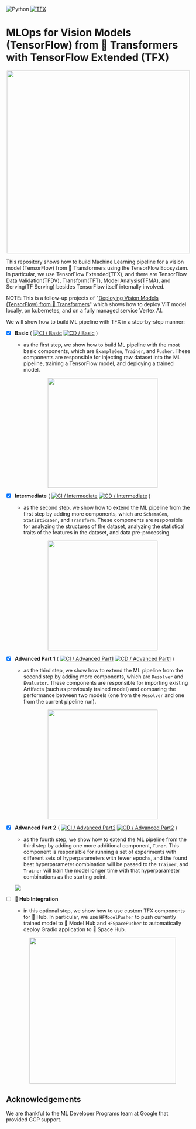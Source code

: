 ![Python](https://img.shields.io/badge/python-3.9-blue.svg) [![TFX](https://img.shields.io/badge/TFX-1.9.1-orange)](https://www.tensorflow.org/tfx)

# MLOps for Vision Models (TensorFlow) from 🤗 Transformers with TensorFlow Extended (TFX)

<p align="center">
  <img height="500px" src="https://i.ibb.co/fr9DBMb/2022-09-30-5-16-28.png"/>
</p>

This repository shows how to build Machine Learning pipeline for a vision model (TensorFlow) from 🤗 Transformers using the TensorFlow Ecosystem. In particular, we use TensorFlow Extended(TFX), and there are TensorFlow Data Validation(TFDV), Transform(TFT), Model Analysis(TFMA), and Serving(TF Serving) besides TensorFlow itself internally involved.

NOTE: This is a follow-up projects of "[Deploying Vision Models (TensorFlow) from 🤗 Transformers](https://github.com/sayakpaul/deploy-hf-tf-vision-models)" which shows how to deploy ViT model locally, on kubernetes, and on a fully managed service Vertex AI.

We will show how to build ML pipeline with TFX in a step-by-step manner:
- [X] **Basic** ( [![CI / Basic](https://github.com/deep-diver/mlops-hf-tf-vision-models/actions/workflows/ci-basic.yml/badge.svg)](https://github.com/deep-diver/mlops-hf-tf-vision-models/actions/workflows/ci-basic.yml) [![CD / Basic](https://github.com/deep-diver/mlops-hf-tf-vision-models/actions/workflows/cd-basic.yml/badge.svg)](https://github.com/deep-diver/mlops-hf-tf-vision-models/actions/workflows/cd-basic.yml) )
  - as the first step, we show how to build ML pipeline with the most basic components, which are `ExampleGen`, `Trainer`, and `Pusher`. These components are responsible for injecting raw dataset into the ML pipeline, training a TensorFlow model, and deploying a trained model.

  <p align="center">
    <img height="300px" src="https://i.ibb.co/h24PB0F/basic.png"/>
  </p>

- [X] **Intermediate** ( [![CI / Intermediate](https://github.com/deep-diver/mlops-hf-tf-vision-models/actions/workflows/ci-intermediate.yml/badge.svg)](https://github.com/deep-diver/mlops-hf-tf-vision-models/actions/workflows/ci-intermediate.yml) [![CD / Intermediate](https://github.com/deep-diver/mlops-hf-tf-vision-models/actions/workflows/cd-intermediate.yml/badge.svg)](https://github.com/deep-diver/mlops-hf-tf-vision-models/actions/workflows/cd-intermediate.yml) )
  - as the second step, we show how to extend the ML pipeline from the first step by adding more components, which are `SchemaGen`, `StatisticsGen`, and `Transform`. These components are responsible for analyzing the structures of the dataset, analyzing the statistical traits of the features in the dataset, and data pre-processing.
  
  <p align="center">
    <img height="300px" src="https://i.ibb.co/pKh3y53/intermediate.png"/>
  </p>

- [X] **Advanced Part 1** ( [![CI / Advanced Part1](https://github.com/deep-diver/mlops-hf-tf-vision-models/actions/workflows/ci-advanced-1.yml/badge.svg)](https://github.com/deep-diver/mlops-hf-tf-vision-models/actions/workflows/ci-advanced-1.yml) [![CD / Advanced Part1](https://github.com/deep-diver/mlops-hf-tf-vision-models/actions/workflows/cd-advanced-1.yml/badge.svg)](https://github.com/deep-diver/mlops-hf-tf-vision-models/actions/workflows/cd-advanced-1.yml) )
  - as the third step, we show how to extend the ML pipeline from the second step by adding more components, which are `Resolver` and `Evaluator`. These components are responsible for importing existing Artifacts (such as previously trained model) and comparing the performance between two models (one from the `Resolver` and one from the current pipeline run).

  <p align="center">
    <img height="300px" src="https://i.ibb.co/F0hC9fF/Screen-Shot-2022-09-29-at-12-34-41-AM.png"/>
  </p>

- [X] **Advanced Part 2** ( [![CI / Advanced Part2](https://github.com/deep-diver/mlops-hf-tf-vision-models/actions/workflows/ci-advanced-2.yml/badge.svg)](https://github.com/deep-diver/mlops-hf-tf-vision-models/actions/workflows/ci-advanced-2.yml) [![CD / Advanced Part2](https://github.com/deep-diver/mlops-hf-tf-vision-models/actions/workflows/cd-advanced-2.yml/badge.svg)](https://github.com/deep-diver/mlops-hf-tf-vision-models/actions/workflows/cd-advanced-2.yml) )
  - as the fourth step, we show how to extend the ML pipeline from the third step by adding one more additional component, `Tuner`. This component is responsible for running a set of experiments with different sets of hyperparameters with fewer epochs, and the found best hyperparameter combination will be passed to the `Trainer`, and `Trainer` will train the model longer time with that hyperparameter combinations as the starting point.

  ![](https://i.ibb.co/xmwbw7W/advanced2.png)

- [ ] **🤗 Hub Integration**
  - in this optional step, we show how to use custom TFX components for 🤗 Hub. In particular, we use `HFModelPusher` to push currently trained model to 🤗 Model Hub and `HFSpacePusher` to automatically deploy Gradio application to 🤗 Space Hub.
  
  <p align="center">
    <img height="400px" src="https://i.ibb.co/1zZYhVR/hf-integration.png"/>
  </p> 

## Acknowledgements

We are thankful to the ML Developer Programs team at Google that provided GCP support.
